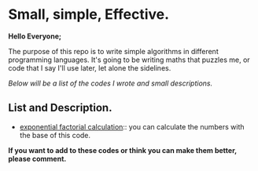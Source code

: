 # Small, simple, Effective.

**Hello Everyone;**

The purpose of this repo is to write simple algorithms in different programming languages.
It's going to be writing maths that puzzles me, or code that I say I'll use later, let alone the sidelines.

*Below will be a list of the codes I wrote and small descriptions.*

## List and Description.

- [exponential factorial calculation](https://github.com/FurkanHuman/Small-Single-Page-Algorithms/blob/master/Python/exponential-numbered-factor-calc.py "exponential factorial calculation")::
you can calculate the numbers with the base of this code.

**If you want to add to these codes or think you can make them better, please comment.**